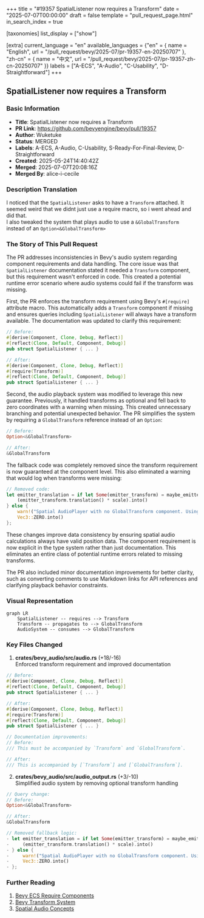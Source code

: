 +++
title = "#19357 SpatialListener now requires a Transform"
date = "2025-07-07T00:00:00"
draft = false
template = "pull_request_page.html"
in_search_index = true

[taxonomies]
list_display = ["show"]

[extra]
current_language = "en"
available_languages = {"en" = { name = "English", url = "/pull_request/bevy/2025-07/pr-19357-en-20250707" }, "zh-cn" = { name = "中文", url = "/pull_request/bevy/2025-07/pr-19357-zh-cn-20250707" }}
labels = ["A-ECS", "A-Audio", "C-Usability", "D-Straightforward"]
+++

## SpatialListener now requires a Transform

### Basic Information
- **Title**: SpatialListener now requires a Transform
- **PR Link**: https://github.com/bevyengine/bevy/pull/19357
- **Author**: Wuketuke
- **Status**: MERGED
- **Labels**: A-ECS, A-Audio, C-Usability, S-Ready-For-Final-Review, D-Straightforward
- **Created**: 2025-05-24T14:40:42Z
- **Merged**: 2025-07-07T20:08:16Z
- **Merged By**: alice-i-cecile

### Description Translation
I noticed that the `SpatialListener` asks to have a `Transform` attached. It seemed weird that we didnt just use a require macro, so i went ahead and did that.  
I also tweaked the system that plays audio to use a `&GlobalTransform` instead of an `Option<&GlobalTransform>`

### The Story of This Pull Request

The PR addresses inconsistencies in Bevy's audio system regarding component requirements and data handling. The core issue was that `SpatialListener` documentation stated it needed a `Transform` component, but this requirement wasn't enforced in code. This created a potential runtime error scenario where audio systems could fail if the transform was missing.

First, the PR enforces the transform requirement using Bevy's `#[require]` attribute macro. This automatically adds a `Transform` component if missing and ensures queries including `SpatialListener` will always have a transform available. The documentation was updated to clarify this requirement:

```rust
// Before:
#[derive(Component, Clone, Debug, Reflect)]
#[reflect(Clone, Default, Component, Debug)]
pub struct SpatialListener { ... }

// After:
#[derive(Component, Clone, Debug, Reflect)]
#[require(Transform)]
#[reflect(Clone, Default, Component, Debug)]
pub struct SpatialListener { ... }
```

Second, the audio playback system was modified to leverage this new guarantee. Previously, it handled transforms as optional and fell back to zero coordinates with a warning when missing. This created unnecessary branching and potential unexpected behavior. The PR simplifies the system by requiring a `GlobalTransform` reference instead of an `Option`:

```rust
// Before:
Option<&GlobalTransform>

// After:
&GlobalTransform
```

The fallback code was completely removed since the transform requirement is now guaranteed at the component level. This also eliminated a warning that would log when transforms were missing:

```rust
// Removed code:
let emitter_translation = if let Some(emitter_transform) = maybe_emitter_transform {
    (emitter_transform.translation() * scale).into()
} else {
    warn!("Spatial AudioPlayer with no GlobalTransform component. Using zero.");
    Vec3::ZERO.into()
};
```

These changes improve data consistency by ensuring spatial audio calculations always have valid position data. The component requirement is now explicit in the type system rather than just documentation. This eliminates an entire class of potential runtime errors related to missing transforms.

The PR also included minor documentation improvements for better clarity, such as converting comments to use Markdown links for API references and clarifying playback behavior constraints.

### Visual Representation

```mermaid
graph LR
    SpatialListener -- requires --> Transform
    Transform -- propagates to --> GlobalTransform
    AudioSystem -- consumes --> GlobalTransform
```

### Key Files Changed

1. **crates/bevy_audio/src/audio.rs** (+18/-16)  
   Enforced transform requirement and improved documentation

```rust
// Before:
#[derive(Component, Clone, Debug, Reflect)]
#[reflect(Clone, Default, Component, Debug)]
pub struct SpatialListener { ... }

// After:
#[derive(Component, Clone, Debug, Reflect)]
#[require(Transform)]
#[reflect(Clone, Default, Component, Debug)]
pub struct SpatialListener { ... }

// Documentation improvements:
// Before:
/// This must be accompanied by `Transform` and `GlobalTransform`.

// After:
/// This is accompanied by [`Transform`] and [`GlobalTransform`].
```

2. **crates/bevy_audio/src/audio_output.rs** (+3/-10)  
   Simplified audio system by removing optional transform handling

```rust
// Query change:
// Before:
Option<&GlobalTransform>

// After:
&GlobalTransform

// Removed fallback logic:
- let emitter_translation = if let Some(emitter_transform) = maybe_emitter_transform {
-     (emitter_transform.translation() * scale).into()
- } else {
-     warn!("Spatial AudioPlayer with no GlobalTransform component. Using zero.");
-     Vec3::ZERO.into()
- };
```

### Further Reading
1. [Bevy ECS Require Components](https://docs.rs/bevy_ecs/latest/bevy_ecs/query/trait.QueryFilter.html#method.require)  
2. [Bevy Transform System](https://bevyengine.org/learn/book/getting-started/transform/)  
3. [Spatial Audio Concepts](https://developer.mozilla.org/en-US/docs/Web/API/Web_Audio_API/Web_audio_spatialization_basics)